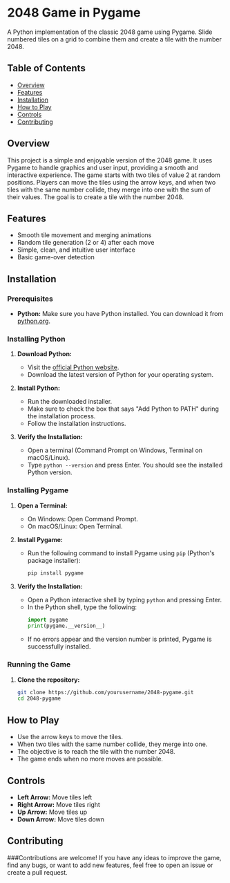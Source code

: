 # 2048 Game in Pygame

A Python implementation of the classic 2048 game using Pygame. Slide numbered tiles on a grid to combine them and create a tile with the number 2048.

## Table of Contents

- [Overview](#overview)
- [Features](#features)
- [Installation](#installation)
- [How to Play](#how-to-play)
- [Controls](#controls)
- [Contributing](#contributing)

## Overview

This project is a simple and enjoyable version of the 2048 game. It uses Pygame to handle graphics and user input, providing a smooth and interactive experience. The game starts with two tiles of value 2 at random positions. Players can move the tiles using the arrow keys, and when two tiles with the same number collide, they merge into one with the sum of their values. The goal is to create a tile with the number 2048.

## Features

- Smooth tile movement and merging animations
- Random tile generation (2 or 4) after each move
- Simple, clean, and intuitive user interface
- Basic game-over detection

## Installation

### Prerequisites

- **Python:** Make sure you have Python installed. You can download it from [python.org](https://www.python.org/downloads/).

### Installing Python

1. **Download Python:**
   - Visit the [official Python website](https://www.python.org/downloads/).
   - Download the latest version of Python for your operating system.

2. **Install Python:**
   - Run the downloaded installer.
   - Make sure to check the box that says "Add Python to PATH" during the installation process.
   - Follow the installation instructions.

3. **Verify the Installation:**
   - Open a terminal (Command Prompt on Windows, Terminal on macOS/Linux).
   - Type `python --version` and press Enter. You should see the installed Python version.

### Installing Pygame

1. **Open a Terminal:**
   - On Windows: Open Command Prompt.
   - On macOS/Linux: Open Terminal.

2. **Install Pygame:**
   - Run the following command to install Pygame using `pip` (Python's package installer):
     ```bash
     pip install pygame
     ```

3. **Verify the Installation:**
   - Open a Python interactive shell by typing `python` and pressing Enter.
   - In the Python shell, type the following:
     ```python
     import pygame
     print(pygame.__version__)
     ```
   - If no errors appear and the version number is printed, Pygame is successfully installed.

### Running the Game

1. **Clone the repository:**
   ```bash
   git clone https://github.com/yourusername/2048-pygame.git
   cd 2048-pygame

  ## How to Play

- Use the arrow keys to move the tiles.
- When two tiles with the same number collide, they merge into one.
- The objective is to reach the tile with the number 2048.
- The game ends when no more moves are possible.

## Controls

- **Left Arrow:** Move tiles left
- **Right Arrow:** Move tiles right
- **Up Arrow:** Move tiles up
- **Down Arrow:** Move tiles down

## Contributing

###Contributions are welcome! If you have any ideas to improve the game, find any bugs, or want to add new features, feel free to open an issue or create a pull request.


